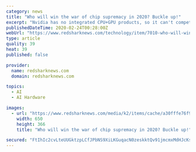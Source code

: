 ```yaml
---
category: news
title: "Who will win the war of chip supremacy in 2020? Buckle up!"
excerpt: "Nvidia has no integrated CPU+GPU products, so it can't compete nearly as effectively in the largest volume GPU segment as Intel and AMD can. Nvidia has been continuing to make bigger and bigger inroads into the datacenter and AI markets, where it's continuing to grow. It's also no stranger to high-performance computing, as evidenced by its Big ..."
publishedDateTime: 2020-02-24T00:28:00Z
webUrl: "https://www.redsharknews.com/technology/item/7010-who-will-win-the-war-of-chip-supremacy-in-2020-buckle-up"
type: article
quality: 39
heat: 39
published: false

provider:
  name: redsharknews.com
  domain: redsharknews.com

topics:
  - AI
  - AI Hardware

images:
  - url: "https://www.redsharknews.com/media/k2/items/cache/a30fffe76f99bff588b63288d98bfb04_XL.jpg"
    width: 650
    height: 366
    title: "Who will win the war of chip supremacy in 2020? Buckle up!"

secured: "FtIhIc2cvLteUUGktzpLCfJPbNS9XiLKGuqacN0zeskktQv91jmcmxMdHJcKsvFDlRzHgw1yxxh4IqxMh7eJKT8O9hxmPosZZXFsIEnAE/kg4hhkfXM6HGFfgFCgLDBdR0UDUDeMBdlETSVMl/1KdEs3dGaxQ3pF7uDuyI99QZhtALQgh+4KY4ZqJ2MJiH+ad4x9EYKcyKUEppxEQncmlalMYCaAW3EI+z2FZI/0bQgQKji2LvREomDXWOztRQF7Sdb5GuiKWEzUKUHY61AJ4UP2EvzM/f8Rcva95JFmgrfZRCROoGgBN+/nomYD+9H5iOje5XZxkCtTCoTBAcORCdxtfHqwmNmqPSVzaDizKTZubzCXFi9nkEVK1g1AHeKej8KFbh+gaBh2rod7fbwqSS8M/ux+SanO18+jxAFK3GM1ptpvHf5BVOGPk4gl03EhT/gvn88DhkU+DJ4UtFUgxeb1d5jGSpQ1BUAkPq/19XM=;SJdM9QwgUK6CujdgPStEQA=="
---
```


